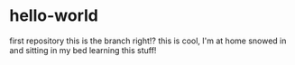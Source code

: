 # hello-world
first repository
this is the branch right!?  this is cool, I'm at home snowed in and sitting in my bed learning this stuff!
